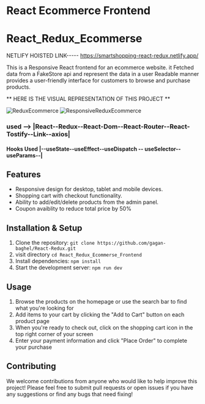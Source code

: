 # React Ecommerce Frontend

# React_Redux_Ecommerse

NETLIFY HOISTED LINK----- https://smartshopping-react-redux.netlify.app/

This is a Responsive React frontend for an ecommerce website.
it Fetched data from a FakeStore api and represent the data in a user Readable manner provides a user-friendly interface for 
customers to browse and purchase products.

** HERE IS THE VISUAL REPRESENTATION OF THIS PROJECT **

![ReduxEcommerce](https://user-images.githubusercontent.com/78648366/217262697-1bca7d41-fc11-4cf0-b49a-76e66a6ce220.gif)
![ResponsiveReduxEcommerce](https://user-images.githubusercontent.com/78648366/217262711-07e37ac9-1f2e-4505-8b98-10c29f6a6068.gif)


### used --> |React--Redux--React-Dom--React-Router--React-Tostify--Link--axios|
#### Hooks Used |--useState--useEffect--useDispatch -- useSelector--useParams--|

## Features
* Responsive design for desktop, tablet and mobile devices. 
* Shopping cart with checkout functionality. 
* Ability to add/edit/delete products from the admin panel. 
* Coupon avaiblity to reduce total price by 50%


## Installation & Setup 
1. Clone the repository: `git clone https://github.com/gagan-baghel/React-Redux.git`  
2. visit directory `cd React_Redux_Ecommerse_Frontend`
3. Install dependencies: `npm install`  
4. Start the development server: `npm run dev`  

 ## Usage  
1. Browse the products on the homepage or use the search bar to find what you're looking for  
2. Add items to your cart by clicking the "Add to Cart" button on each product page  
3. When you're ready to check out, click on the shopping cart icon in the top right corner of your screen  
4. Enter your payment information and click "Place Order" to complete your purchase  

 ## Contributing  
We welcome contributions from anyone who would like to help
improve this project! Please feel free to submit pull requests or
open issues if you have any suggestions or find any bugs that need fixing!
